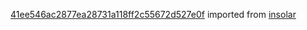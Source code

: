 [41ee546ac2877ea28731a118ff2c55672d527e0f](https://github.com/insolar/insolar/commit/41ee546ac2877ea28731a118ff2c55672d527e0f) imported from [insolar](https://github.com/insolar/insolar)
